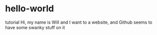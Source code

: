# hello-world
tutorial
Hi, my name is Will and I want to a website, and Github seems to have some swanky stuff on it
